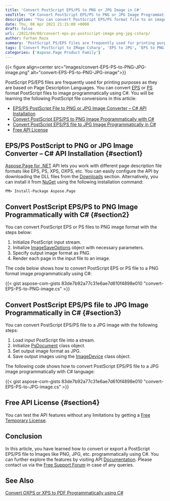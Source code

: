 ```yaml
---
title: 'Convert PostScript EPS/PS to PNG or JPG Image in C#'
seoTitle: "C# Convert PostScript EPS/PS to PNG or JPG Image Programmatically"
description: "You can convert PostScript EPS/PS format file to an image like PNG, JPG programmatically using C#. Export or change PostScript file in .NET platform."
date: Thu, 08 Apr 2021 21:15:00 +0000
draft: false
url: /2021/04/08/convert-eps-ps-postscript-image-png-jpg-csharp/
author: Farhan Raza
summary: 'PostScript PS/EPS files are frequently used for printing purposes as they are based on Page Description Languages. You can convert **EPS or PS format PostScript files to image** programmatically using C#. You will be learning the following PostScript file conversions in this article.'
tags: ['Convert PostScript to IMage Csharp', 'EPS to JPG', 'EPS to PNG', 'EPS to PNG C#', 'PS to JPG', 'PS to PNG']
categories: ['Aspose.Page Product Family']
---
```




{{< figure align=center src="images/convert-EPS-PS-to-PNG-JPG-image.png" alt="convert-EPS-PS-to-PNG-JPG-image">}}


PostScript PS/EPS files are frequently used for printing purposes as they are based on Page Description Languages. You can convert [EPS][1] or [PS][2] format PostScript files to image programmatically using C#. You will be learning the following PostScript file conversions in this article:

*   [EPS/PS PostScript File to PNG or JPG Image Converter – C# API Installation][3]
*   [Convert PostScript EPS/PS to PNG Image Programmatically with C#][4]
*   [Convert PostScript EPS/PS file to JPG Image Programmatically in C#][5]
*   [Free API License][6]

## EPS/PS PostScript to PNG or JPG Image Converter – C# API Installation {#section1}

[Aspose.Page for .NET][7] API lets you work with different page description file formats like EPS, PS, XPS, OXPS, etc. You can easily configure the API by downloading the DLL files from the [Downloads][8] section. Alternatively, you can install it from [NuGet][9] using the following installation command:

```
PM> Install-Package Aspose.Page
```

## Convert PostScript EPS/PS to PNG Image Programmatically with C# {#section2}

You can convert PostScript EPS or PS files to PNG image format with the steps below:

1.  Initialize PostScript input stream.
2.  Initialize [ImageSaveOptions][10] object with necessary parameters.
3.  Specify output image format as PNG.
4.  Render each page in the input file to an image.

The code below shows how to convert PostScript EPS or PS file to a PNG format image programmatically using C#:

{{< gist aspose-com-gists 83de7b92a77c31e6ae7d610f4898e010 "convert-EPS-PS-to-PNG-image.cs" >}}

## Convert PostScript EPS/PS file to JPG Image Programmatically in C# {#section3}

You can convert PostScript EPS/PS file to a JPG image with the following steps:

1.  Load input PostScript file into a stream.
2.  Initialize [PsDocument][11] class object.
3.  Set output image format as JPG.
4.  Save output images using the [ImageDevice][12] class object.

The following code shows how to convert PostScript EPS/PS file to a JPG image programmatically with C# language:

{{< gist aspose-com-gists 83de7b92a77c31e6ae7d610f4898e010 "convert-EPS-PS-to-JPG-image.cs" >}}

## Free API License {#section4}

You can test the API features without any limitations by getting a [Free Temporary License][13].

## Conclusion

In this article, you have learned how to convert or export a PostScript EPS/PS file to Images like PNG, JPG, etc. programmatically using C#. You can further explore the features by visiting API [Documentation][14]. Please contact us via the [Free Support Forum][15] in case of any queries.

## See Also

[Convert OXPS or XPS to PDF Programmatically using C#][16]




[1]: https://docs.fileformat.com/page-description-language/eps/
[2]: https://docs.fileformat.com/page-description-language/ps/
[3]: #section1
[4]: #section2
[5]: #section3
[6]: #section4
[7]: https://products.aspose.com/page/net
[8]: https://downloads.aspose.com/page/net
[9]: https://www.nuget.org/packages/Aspose.Page
[10]: https://apireference.aspose.com/page/net/aspose.page.xps.presentation.image/imagesaveoptions
[11]: https://apireference.aspose.com/page/net/aspose.page.eps/psdocument
[12]: https://apireference.aspose.com/page/net/aspose.page.eps.device/imagedevice
[13]: https://purchase.aspose.com/temporary-license
[14]: https://docs.aspose.com/display/pagenet/Home
[15]: https://forum.aspose.com/c/page
[16]: https://blog.aspose.com/2020/06/11/convert-xps-to-pdf-oxps-to-pdf/






